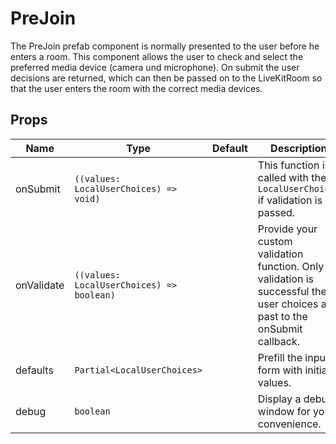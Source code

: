 <!--
!!!! Autogenerated File !!!!
This file was created by @livekit/components-docs-gen and should not be changed manually.
The contents of this file can be replaced at any time which would lead to the loss of all manual changes.
-->

# PreJoin

The PreJoin prefab component is normally presented to the user before he enters a room. This component allows the user to check and select the preferred media device (camera und microphone). On submit the user decisions are returned, which can then be passed on to the LiveKitRoom so that the user enters the room with the correct media devices.


## Props

| Name | Type | Default | Description |
| --- | --- | --- | --- |
| onSubmit | `((values: LocalUserChoices) => void)` |  | This function is called with the `LocalUserChoices` if validation is passed. |
| onValidate | `((values: LocalUserChoices) => boolean)` |  | Provide your custom validation function. Only if validation is successful the user choices are past to the onSubmit callback. |
| defaults | `Partial<LocalUserChoices>` |  | Prefill the input form with initial values. |
| debug | `boolean` |  | Display a debug window for your convenience. |

